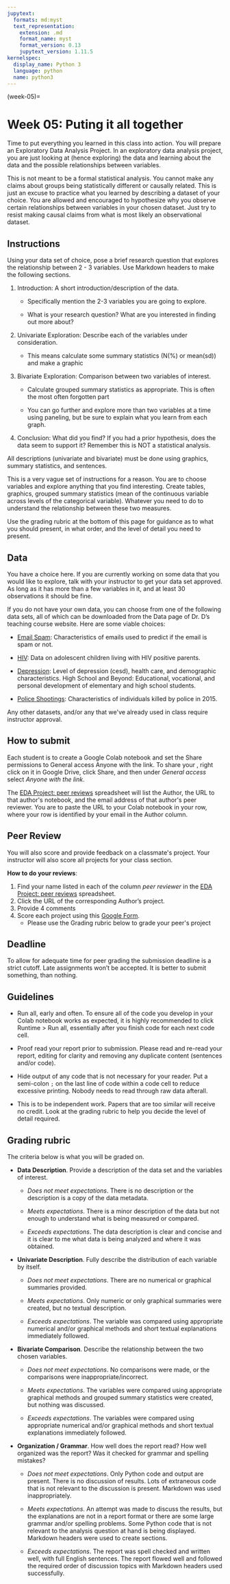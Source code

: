 ```yaml
---
jupytext:
  formats: md:myst
  text_representation:
    extension: .md
    format_name: myst
    format_version: 0.13
    jupytext_version: 1.11.5
kernelspec:
  display_name: Python 3
  language: python
  name: python3
---
```


(week-05)=
# Week 05: Puting it all together

Time to put everything you learned in this class into action.  You
will prepare an Exploratory Data Analysis Project.  In an exploratory
data analysis project, you are just looking at (hence exploring) the
data and learning about the data and the possible relationships
between variables.

This is not meant to be a formal statistical analysis.  You cannot
make any claims about groups being statistically different or causally
related.  This is just an excuse to practice what you learned by
describing a dataset of your choice.  You are allowed and encouraged
to hypothesize why you observe certain relationships between variables
in your chosen dataset.  Just try to resist making causal claims from
what is most likely an observational dataset.

## Instructions

Using your data set of choice, pose a brief research question that
explores the relationship between 2 - 3 variables. Use Markdown
headers to make the following sections.

1. Introduction: A short introduction/description of the data.

    * Specifically mention the 2-3 variables you are going to explore.

    * What is your research question? What are you interested in
      finding out more about?

2. Univariate Exploration: Describe each of the variables under consideration.

    * This means calculate some summary statistics (N(%) or mean(sd))
      and make a graphic

3. Bivariate Exploration: Comparison between two variables of interest.

    * Calculate grouped summary statistics as appropriate. This is
      often the most often forgotten part

    * You can go further and explore more than two variables at a time
      using paneling, but be sure to explain what you learn from each
      graph.

4. Conclusion: What did you find? If you had a prior hypothesis, does
   the data seem to support it? Remember this is NOT a statistical
   analysis.

All descriptions (univariate and bivariate) must be done using
graphics, summary statistics, and sentences.

This is a very vague set of instructions for a reason. You are to
choose variables and explore anything that you find interesting.
Create tables, graphics, grouped summary statistics (mean of the
continuous variable across levels of the categorical variable).
Whatever you need to do to understand the relationship between these
two measures.

Use the grading rubric at the bottom of this page for guidance as to
what you should present, in what order, and the level of detail you
need to present.

## Data

You have a choice here. If you are currently working on some data that
you would like to explore, talk with your instructor to get your data
set approved. As long as it has more than a few variables in it, and
at least 30 observations it should be fine.

If you do not have your own data, you can choose from one of the
following data sets, all of which can be downloaded from the Data page
of Dr. D’s teaching course website. Here are some viable choices:

* [Email Spam](https://www.norcalbiostat.com/data/#Email): Characteristics of emails used to predict if the email
  is spam or not.

* [HIV](https://www.norcalbiostat.com/data/#Parental_HIV): Data on adolescent children living with HIV positive parents.

* [Depression](https://www.norcalbiostat.com/data/#Depression): Level of depression (cesd), health care, and demographic
  characteristics.  High School and Beyond: Educational, vocational,
  and personal development of elementary and high school students.

* [Police Shootings](https://www.norcalbiostat.com/data/#Police_Shootings): Characteristics of individuals killed by police in
  2015.

Any other datasets, and/or any that we've already used in class
require instructor approval.

## How to submit

Each student is to create a Google Colab notebook and set the Share
permissions to General access Anyone with the link.  To share your
, right click on it in Google Drive, click Share, and then under *General access* select *Anyone with the link*.

The [EDA Project: peer
reviews](https://docs.google.com/spreadsheets/d/1tZSQMCEKLd4IUidR5r4Rkx_oYiHUcfYecu1d_HeVj2U/edit?usp=sharing)
spreadsheet will list the Author, the URL to that author's notebook,
and the email address of that author's peer reviewer.  You are to
paste the URL to your Colab notebook in your row, where your row is
identified by your email in the Author column.

## Peer Review

You will also score and provide feedback on a classmate's
project. Your instructor will also score all projects for your class
section.

**How to do your reviews**:

1. Find your name listed in each of the column *peer reviewer* in the [EDA Project: peer reviews](https://docs.google.com/spreadsheets/d/1tZSQMCEKLd4IUidR5r4Rkx_oYiHUcfYecu1d_HeVj2U/edit?usp=sharing) spreadsheet.
2. Click the URL of the corresponding Author’s project.
3. Provide 4 comments
4. Score each project using this [Google Form](https://docs.google.com/forms/d/e/1FAIpQLSffLmS7qwmbVk8H6RGotxvuihSBXCxI47UmFL7okKTI1f5IyQ/viewform?usp=sharing).
   * Please use the Grading rubric below to grade your peer's project

## Deadline

To allow for adequate time for peer grading the submission deadline is
a strict cutoff.  Late assignments won’t be accepted.  It is better to
submit something, than nothing.


## Guidelines

* Run all, early and often. To ensure all of the code you develop in
  your Colab notebook works as expected, it is highly recommended to
  click Runtime > Run all, essentially after you finish code for each
  next code cell.

* Proof read your report prior to submission.  Please read and re-read
  your report, editing for clarity and removing any duplicate content
  (sentences and/or code).

* Hide output of any code that is not necessary for your reader.  Put
  a semi-colon `;` on the last line of code within a code cell to
  reduce excessive printing.  Nobody needs to read through raw data
  afterall.

* This is to be independent work. Papers that are too similar will
  receive no credit.  Look at the grading rubric to help you decide
  the level of detail required.

## Grading rubric

The criteria below is what you will be graded on.

* **Data Description**. Provide a description of the data set and the
  variables of interest.

    * *Does not meet expectations*. There is no description or the
      description is a copy of the data metadata.

    * *Meets expectations*. There is a minor description of the data but not
      enough to understand what is being measured or compared.

    * *Exceeds expectations*. The data description is clear and
      concise and it is clear to me what data is being analyzed and
      where it was obtained.

* **Univariate Description**. Fully describe the distribution of each variable by itself.

    * *Does not meet expectations*. There are no numerical or graphical
      summaries provided.

    * *Meets expectations*. Only numeric or only graphical summaries were
      created, but no textual description.

    * *Exceeds expectations*. The variable was compared using
      appropriate numerical and/or graphical methods and short textual
      explanations immediately followed.

* **Bivariate Comparison**. Describe the relationship between the two
  chosen variables.

    * *Does not meet expectations*. No comparisons were made, or the
      comparisons were inappropriate/incorrect.

    * *Meets expectations*. The variables were compared using appropriate
      graphical methods and grouped summary statistics were created,
      but nothing was discussed.

    * *Exceeds expectations*. The variables were compared using
      appropriate numerical and/or graphical methods and short textual
      explanations immediately followed.

* **Organization / Grammar**. How well does the report read? How well
  organized was the report? Was it checked for grammar and spelling
  mistakes?

    * *Does not meet expectations*. Only Python code and output are
      present.  There is no discussion of results.  Lots of extraneous
      code that is not relevant to the discussion is present. Markdown
      was used inappropriately.

    * *Meets expectations*. An attempt was made to discuss the
      results, but the explanations are not in a report format or
      there are some large grammar and/or spelling problems. Some
      Python code that is not relevant to the analysis question at
      hand is being displayed. Markdown headers were used to create
      sections.

    * *Exceeds expectations*. The report was spell checked and written
      well, with full English sentences. The report flowed well and
      followed the required order of discussion topics with Markdown
      headers used successfully.
